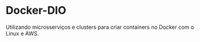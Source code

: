 # Docker-DIO
Utilizando microsserviços e clusters para criar containers no Docker com o Linux e AWS.
